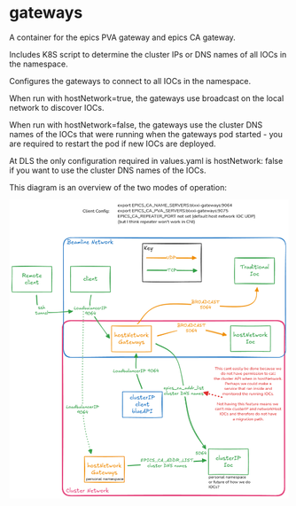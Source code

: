# gateways

A container for the epics PVA gateway and epics CA gateway.

Includes K8S script to determine the cluster IPs or DNS names of all IOCs in the namespace.

Configures the gateways to connect to all IOCs in the namespace.

When run with hostNetwork=true, the gateways use broadcast on the local network to discover IOCs.

When run with hostNetwork=false, the gateways use the cluster DNS names of the IOCs that were running when the gateways pod started - you are required to restart the pod if new IOCs are deployed.

At DLS the only configuration required in values.yaml is hostNetwork: false if you want to use the cluster DNS names of the IOCs.

This diagram is an overview of the two modes of operation:

![gateway modes](gateway-modes.png)
